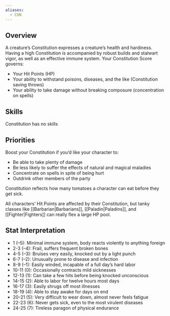 ```yaml
---
aliases:
  - CON
---
```

## Overview
A creature’s Constitution expresses a creature’s health and hardiness. Having a high Constitution is accompanied by robust builds and stalwart vigor, as well as an effective immune system. Your Constitution Score governs:


- Your Hit Points (HP)
- Your ability to withstand poisons, diseases, and the like (Constitution saving throws)
- Your ability to take damage without breaking composure (concentration on spells)

## Skills 
Constitution has no skills

## Priorities
Boost your Constitution if you’d like your character to:

- Be able to take plenty of damage
- Be less likely to suffer the effects of natural and magical maladies
- Concentrate on spells in spite of being hurt
- Outdrink other members of the party

Constitution reflects how many tomatoes a character can eat before they get sick.

All characters’ Hit Points are affected by their Constitution, but tanky classes like [[Barbarian|Barbarians]], [[Paladin|Paladins]], and [[Fighter|Fighters]] can really flex a large HP pool.

## Stat Interpretation
- 1 (–5): Minimal immune system, body reacts violently to anything foreign
- 2-3 (–4): Frail, suffers frequent broken bones
- 4-5 (–3): Bruises very easily, knocked out by a light punch
- 6-7 (–2): Unusually prone to disease and infection
- 8-9 (–1): Easily winded, incapable of a full day’s hard labor
- 10-11 (0): Occasionally contracts mild sicknesses
- 12-13 (1): Can take a few hits before being knocked unconscious
- 14-15 (2): Able to labor for twelve hours most days
- 16-17 (3): Easily shrugs off most illnesses
- 18-19 (4): Able to stay awake for days on end
- 20-21 (5): Very difficult to wear down, almost never feels fatigue
- 22-23 (6): Never gets sick, even to the most virulent diseases
- 24-25 (7): Tireless paragon of physical endurance